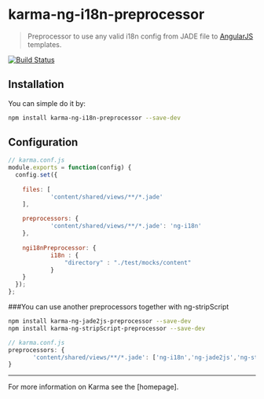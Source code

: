
# karma-ng-i18n-preprocessor

> Preprocessor to use any valid i18n config from JADE file to [AngularJS](http://angularjs.org/) templates.

[![Build Status](https://api.travis-ci.org/lsdev14/karma-ng-i18n-preprocessor.svg?branch=master)](https://travis-ci.org/lsdev14/karma-ng-i18n-preprocessor)

## Installation

You can simple do it by:
```bash
npm install karma-ng-i18n-preprocessor --save-dev
```

## Configuration
```js
// karma.conf.js
module.exports = function(config) {
  config.set({
    
    files: [
            'content/shared/views/**/*.jade'
    ],
    
    preprocessors: {
            'content/shared/views/**/*.jade': 'ng-i18n'
    },
    
    ngi18nPreprocessor: {
            i18n : {
                "directory" : "./test/mocks/content"
            }
    }
  });
};
```

###You can use another preprocessors together with ng-stripScript

```bash
npm install karma-ng-jade2js-preprocessor --save-dev
npm install karma-ng-stripScript-preprocessor --save-dev
```

```js
// karma.conf.js
preprocessors: {
       'content/shared/views/**/*.jade': ['ng-i18n','ng-jade2js','ng-stripScript']
}
```

----

For more information on Karma see the [homepage].
